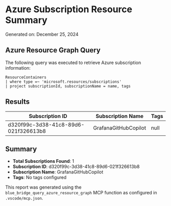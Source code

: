 # Azure Subscription Resource Summary

Generated on: December 25, 2024

## Azure Resource Graph Query

The following query was executed to retrieve Azure subscription information:

```kusto
ResourceContainers
| where type =~ 'microsoft.resources/subscriptions'
| project subscriptionId, subscriptionName = name, tags
```

## Results

| Subscription ID | Subscription Name | Tags |
|----------------|-------------------|------|
| d320f99c-3d38-41c8-89d6-021f326613b8 | GrafanaGitHubCopilot | null |

## Summary

- **Total Subscriptions Found**: 1
- **Subscription ID**: d320f99c-3d38-41c8-89d6-021f326613b8
- **Subscription Name**: GrafanaGitHubCopilot
- **Tags**: No tags configured

This report was generated using the `blue_bridge_query_azure_resource_graph` MCP function as configured in `.vscode/mcp.json`.